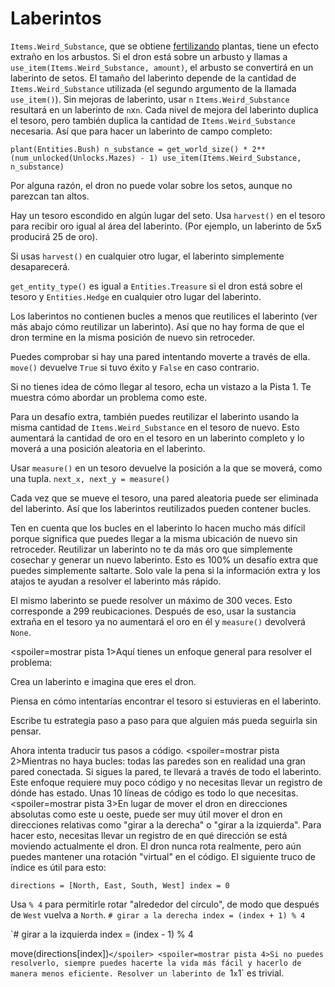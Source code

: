 # Laberintos
`Items.Weird_Substance`, que se obtiene [fertilizando](docs/unlocks/fertilizer.md) plantas, tiene un efecto extraño en los arbustos. Si el dron está sobre un arbusto y llamas a `use_item(Items.Weird_Substance, amount)`, el arbusto se convertirá en un laberinto de setos.
El tamaño del laberinto depende de la cantidad de `Items.Weird_Substance` utilizada (el segundo argumento de la llamada `use_item()`).
Sin mejoras de laberinto, usar `n` `Items.Weird_Substance` resultará en un laberinto de `n`x`n`. Cada nivel de mejora del laberinto duplica el tesoro, pero también duplica la cantidad de `Items.Weird_Substance` necesaria.
Así que para hacer un laberinto de campo completo:

`plant(Entities.Bush)
n_substance = get_world_size() * 2**(num_unlocked(Unlocks.Mazes) - 1)
use_item(Items.Weird_Substance, n_substance)`


Por alguna razón, el dron no puede volar sobre los setos, aunque no parezcan tan altos.

Hay un tesoro escondido en algún lugar del seto. Usa `harvest()` en el tesoro para recibir oro igual al área del laberinto. (Por ejemplo, un laberinto de 5x5 producirá 25 de oro).

Si usas `harvest()` en cualquier otro lugar, el laberinto simplemente desaparecerá.

`get_entity_type()` es igual a `Entities.Treasure` si el dron está sobre el tesoro y `Entities.Hedge` en cualquier otro lugar del laberinto.

Los laberintos no contienen bucles a menos que reutilices el laberinto (ver más abajo cómo reutilizar un laberinto). Así que no hay forma de que el dron termine en la misma posición de nuevo sin retroceder.

Puedes comprobar si hay una pared intentando moverte a través de ella.
`move()` devuelve `True` si tuvo éxito y `False` en caso contrario.

Si no tienes idea de cómo llegar al tesoro, echa un vistazo a la Pista 1. Te muestra cómo abordar un problema como este.


Para un desafío extra, también puedes reutilizar el laberinto usando la misma cantidad de `Items.Weird_Substance` en el tesoro de nuevo.
Esto aumentará la cantidad de oro en el tesoro en un laberinto completo y lo moverá a una posición aleatoria en el laberinto.

Usar `measure()` en un tesoro devuelve la posición a la que se moverá, como una tupla.
`next_x, next_y = measure()`

Cada vez que se mueve el tesoro, una pared aleatoria puede ser eliminada del laberinto. Así que los laberintos reutilizados pueden contener bucles.

Ten en cuenta que los bucles en el laberinto lo hacen mucho más difícil porque significa que puedes llegar a la misma ubicación de nuevo sin retroceder.
Reutilizar un laberinto no te da más oro que simplemente cosechar y generar un nuevo laberinto.
Esto es 100% un desafío extra que puedes simplemente saltarte.
Solo vale la pena si la información extra y los atajos te ayudan a resolver el laberinto más rápido.

El mismo laberinto se puede resolver un máximo de 300 veces. Esto corresponde a 299 reubicaciones. Después de eso, usar la sustancia extraña en el tesoro ya no aumentará el oro en él y `measure()` devolverá `None`.

<spoiler=mostrar pista 1>Aquí tienes un enfoque general para resolver el problema:

Crea un laberinto e imagina que eres el dron.

Piensa en cómo intentarías encontrar el tesoro si estuvieras en el laberinto.

Escribe tu estrategia paso a paso para que alguien más pueda seguirla sin pensar.

Ahora intenta traducir tus pasos a código.
</spoiler>
<spoiler=mostrar pista 2>Mientras no haya bucles: todas las paredes son en realidad una gran pared conectada. Si sigues la pared, te llevará a través de todo el laberinto.
Este enfoque requiere muy poco código y no necesitas llevar un registro de dónde has estado. Unas 10 líneas de código es todo lo que necesitas.</spoiler>
<spoiler=mostrar pista 3>En lugar de mover el dron en direcciones absolutas como este u oeste, puede ser muy útil mover el dron en direcciones relativas como "girar a la derecha" o "girar a la izquierda". Para hacer esto, necesitas llevar un registro de en qué dirección se está moviendo actualmente el dron. El dron nunca rota realmente, pero aún puedes mantener una rotación "virtual" en el código.
El siguiente truco de índice es útil para esto:

`directions = [North, East, South, West]
index = 0`

Usa `% 4` para permitirle rotar "alrededor del círculo", de modo que después de `West` vuelva a `North`.
`# girar a la derecha
index = (index + 1) % 4`

`# girar a la izquierda
index = (index - 1) % 4

move(directions[index])`</spoiler>
<spoiler=mostrar pista 4>Si no puedes resolverlo, siempre puedes hacerte la vida más fácil y hacerlo de manera menos eficiente.
Resolver un laberinto de `1`x`1` es trivial.</spoiler>